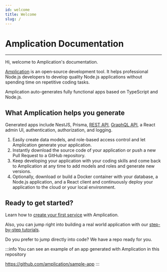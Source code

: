 ```yaml
---
id: welcome
title: Welcome
slug: /
---
```


# Amplication Documentation

---

Hi, welcome to Amplication's documentation.

[Amplication](./about/index) is an open‑source development tool. It helps professional Node.js developers to develop quality Node.js applications without spending time on repetitive coding tasks.

Amplication auto-generates fully functional apps based on TypeScript and Node.js.

## What Amplication helps you generate

Generated apps include NestJS, Prisma, [REST API](/api/#rest-api), [GraphQL API](/api/#graphql-api), a React admin UI, authentication, authorization, and logging.

1. Easily create data models, and role-based access control and let Amplication generate your application.
2. Instantly download the source code of your application or push a new Pull Request to a GitHub repository.
3. Keep developing your application with your coding skills and come back to Amplication at any time to add models and roles and generate new versions.
4. Optionally, download or build a Docker container with your database, a Node.js application, and a React client and continuously deploy your application to the cloud or your local environment.

## Ready to get started?

Learn how to [create your first service](./getting-started/first-app) with Amplication.

Also, you can jump right into building a real world application with our [step-by-step tutorials](./tutorials/index).

Do you prefer to jump directly into code? We have a repo ready for you.

:::info
You can see an example of an app generated with Amplication in this repository

https://github.com/amplication/sample-app
:::